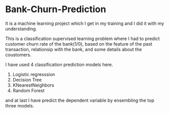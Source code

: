 # Bank-Churn-Prediction
It is a machine learning project which I get in my training and I did it with my understanding.

This is a classification supervised learning problem where I had to predict customer churn rate of the bank(1/0), based on the feature of the past transaction, relationsip with the bank, and some details about the coustomers.

I have used 4 classification prediction models here.
1. Logistic regresssion
2. Decision Tree
3. KNearestNeighbors
4. Random Forest

and at last I have predict the dependent variable by ensembling the top three models.


